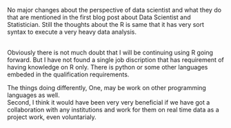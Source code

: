 No major changes about the perspective of data scientist and what they do that are mentioned in the first blog post
 about Data Scientist and Statistician. Still the thoughts about the R is same that it has very sort syntax to execute a very heavy data 
analysis. 

<br>
Obviously there is not much doubt that I will be continuing using R going forward. But I have not found a single
job discription that has requirement of having knowledge on R only. There is python or some other languages embeded in the
qualification requirements.


The things doing differently, One, may be work on other programming languages as well. 
<br>
Second, I think it would have been very very beneficial if we have got a collaboration with any institutions and work for them on real time data as a project work, 
even voluntarialy.  
